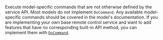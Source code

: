 Execute model-specific commands that are not otherwise defined by the service API.
Most models do not implement `DoCommand`.
Any available model-specific commands should be covered in the model's documentation.
If you are implementing your own base remote control service and want to add features that have no corresponding built-in API method, you can implement them with [`DoCommand`](/dev/reference/sdks/docommand/).
